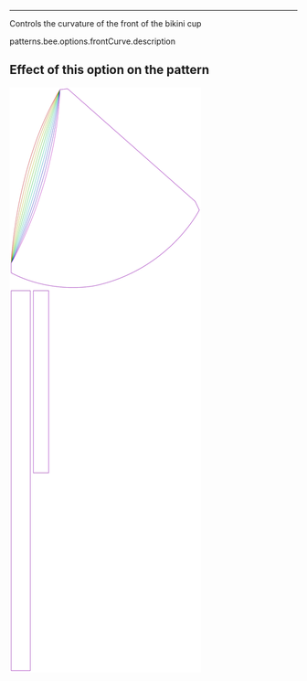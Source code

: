 ---

Controls the curvature of the front of the bikini cup

patterns.bee.options.frontCurve.description

## Effect of this option on the pattern
![This image shows the effect of this option by superimposing several variants that have a different value for this option](bee_frontcurve_sample.svg "Effect of this option on the pattern")